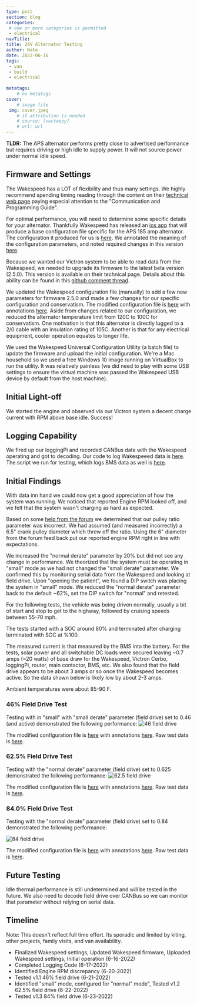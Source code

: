 ```yaml
---
type: post
section: blog
categories: 
 # one or more categories is permitted
 - electrical
navTitle: 
title: 24V Alternator Testing
author: Nate
date: 2022-06-16
tags:
 - van
 - build
 - electrical
 
metatags:
	# no metatags
cover: 
	# image file
 img: cover.jpeg
	# if attribution is needed
	# source: [vecteezy]
	# url: url
---
```


**TLDR:** The APS alternator performs pretty close to advertised performance but requires driving or high idle to supply power.  It will not source power under normal idle speed.

## Firmware and Settings

The Wakespeed has a LOT of flexibility and thus many settings.  We highly recommend spending timing reading through the content on their [technical web page](http://wakespeed.com/technical.html) paying especial attention to the "Communication and Programming Guide".

For optimal performance, you will need to determine some specific details for your alternator.  Thankfully Wakespeed has released an [ios app](https://apps.apple.com/us/app/wakespeed/id1526101154) that will produce a base configuration file specific for the APS 185 amp alternator.  The configuration it produced for us is [here](ALTREG.txt).  We annotated the meaning of the configuration parameters, and noted required changes in this version [here](ALTREG-annotated.txt).

Because we wanted our Victron system to be able to read data from the Wakespeed, we needed to upgrade its firmware to the latest beta version (2.5.0).  This version is available on their technical page.  Details about this ability can be found in this [github comment thread](https://github.com/victronenergy/venus/issues/779).

We updated the Wakespeed configuration file (manually) to add a few new parameters for firmware 2.5.0 and made a few changes for our specific configuration and conservatism.  The modified configuration file is [here](ALTREG-2022-6-16-v-1.0.txt) with annotations [here](ALTREG-2022-6-16-v-1.0-annotated.txt).  Aside from changes related to our configuration, we reduced the alternator temperature limit from 120C to 100C for conservatism.  One motivation is that this alternator is directly lugged to a 2/0 cable with an insulation rating of 105C.  Another is that for any electrical equipment, cooler operation equates to longer life.

We used the Wakespeed Universal Configuration Utility (a batch file) to update the firmware and upload the initial configuration.  We're a Mac household so we used a free Windows 10 image running on VirtualBox to run the utility.  It was relatively painless (we did need to play with some USB settings to ensure the virtual machine was passed the Wakespeed USB device by default from the host machine).


## Initial Light-off

We started the engine and observed via our Victron system a decent charge current with RPM above base idle.  Success!  

## Logging Capability

We fired up our loggingPi and recorded CANBus data with the Wakespeed operating and got to decoding. Our code to log Wakespeeed data is [here](https://github.com/natecostello/wakespeed-status).  The script we run for testing, which logs BMS data as well is [here](https://github.com/natecostello/rec-bms-autotesting/blob/master/bms_test/charge_script.py).

## Initial Findings

With data inn hand we could now get a good appreciation of how the system was running.  We noticed that reported Engine RPM looked off, and we felt that the system wasn't charging as hard as expected.  

Based on some [help from the forum](https://www.fordtransitusaforum.com/threads/seeking-idle-rpm-data-and-crankshaft-pulley-effective-diameter.90608/post-1187692) we determined that our pulley ratio parameter was incorrect.  We had assumed (and measured incorrectly) a 6.5" crank pulley diameter which threw off the ratio.  Using the 6" diameter from the forum feed back put our reported engine RPM right in line with expectations.

We increased the "normal derate" parameter by 20% but did not see any change in performance.  We theorized that the system must be operating in "small" mode as we had not changed the "small derate" parameter.  We confirmed this by monitoring serial data from the Wakespeed and looking at field drive.  Upon "opening the patient", we found a DIP switch was placing the system in "small" mode.  We reduced the "normal derate" parameter back to the default ~62%, set the DIP switch for "normal" and retested.

For the following tests, the vehicle was being driven normally, usually a bit of start and stop to get to the highway, followed by cruising speeds between 55-70 mph.  

The tests started with a SOC around 80% and terminated after charging terminated with SOC at %100.  

The measured current is that measured by the BMS into the battery.  For the tests, solar power and all switchable DC loads were secured leaving ~0.7 amps (~20 watts) of base draw for the Wakespeed, Victron Cerbo, loggingPi, router, main contactor, BMS, etc.  We also found that the field drive appears to be about 3 amps or so once the Wakespeed becomes active.  So the data shown below is likely low by about 2-3 amps.

Ambient temperatures were about 85-90 F.

### 46% Field Drive Test

Testing with in "small" with "small derate" parameter (field drive) set to 0.46 (and active) demonstrated the following performance:
![46 field drive](https://docs.google.com/spreadsheets/d/e/2PACX-1vQTcFFKGOb9fqqtI-93NP_QmIu0zNMuipFprKYlAMI2t5KybDCVkyU3Iaa3p2g6vZ4KvjHCGU8NQ7UW/pubchart?oid=766441317&format=image)

The modified configuration file is [here](ALTREG-2022-6-20-v-1.1.txt) with annotations [here](ALTREG-2022-6-20-v-1.1-annotated.txt). Raw test data is [here](2022-6-21-wakespeed-min-dc-load-v1.1-charge.csv).

### 62.5% Field Drive Test

Testing with the "normal derate" parameter (field drive) set to 0.625 demonstrated the following performance:
![62.5 field drive](https://docs.google.com/spreadsheets/d/e/2PACX-1vQTcFFKGOb9fqqtI-93NP_QmIu0zNMuipFprKYlAMI2t5KybDCVkyU3Iaa3p2g6vZ4KvjHCGU8NQ7UW/pubchart?oid=909248006&format=image)

The modified configuration file is [here](ALTREG-2022-6-21-v-1.2.txt) with annotations [here](ALTREG-2022-6-21-v-1.2-annotated.txt).  Raw test data is [here](2022-6-22-wakespeed-min-dc-load-v1.2-charge.csv).

### 84.0% Field Drive Test

Testing with the "normal derate" parameter (field drive) set to 0.84 demonstrated the following performance:

![84 field drive](https://docs.google.com/spreadsheets/d/e/2PACX-1vQTcFFKGOb9fqqtI-93NP_QmIu0zNMuipFprKYlAMI2t5KybDCVkyU3Iaa3p2g6vZ4KvjHCGU8NQ7UW/pubchart?oid=972344222&format=image)

The modified configuration file is [here](ALTREG-2022-6-22-v-1.3.txt) with annotations [here](ALTREG-2022-6-22-v-1.3-annotated.txt).  Raw test data is [here](2022-6-23-wakespeed-min-dc-load-v1.3-charge.csv).

## Future Testing

Idle thermal performance is still undetermined and will be tested in the future.  We also need to decode field drive over CANBus so we can monitor that parameter without relying on serial data.

## Timeline

Note: This doesn't reflect full time effort.  Its sporadic and limited by kiting, other projects, family visits, and van availability.

* Finalized Wakespeed settings, Updated Wakespeed firmware, Uploaded Wakespeed settings, Initial operation (6-16-2022)
* Completed Logging Code (6-17-2022)
* Identified Engine RPM discrepancy (6-20-2022)
* Tested v1.1 46% field drive (6-21-2022)
* Identified "small" mode, configured for "normal" mode", Tested v1.2 62.5% field drive (6-22-2022)
* Tested v1.3 84% field drive (6-23-2022)
